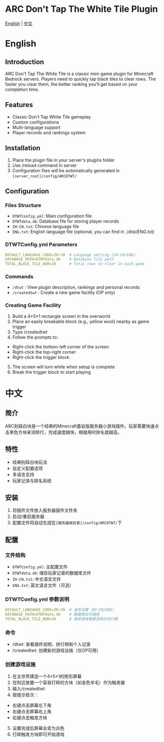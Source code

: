 # ARC Don't Tap The White Tile Plugin

[English](#English) | [中文](#中文)

# English

## Introduction
ARC Don't Tap The White Tile is a classic mini-game plugin for Minecraft Bedrock servers. Players need to quickly tap black tiles to clear rows. The faster you clear them, the better ranking you'll get based on your completion time.

## Features
- Classic Don't Tap White Tile gameplay
- Custom configurations
- Multi-language support
- Player records and rankings system

## Installation
1. Place the plugin file in your server's plugins folder
2. Use /reload command in server
3. Configuration files will be automatically generated in `[server_root]/config/ARCDTWT/`

## Configuration
### Files Structure
- `DTWTConfig.yml`: Main configuration file
- `DTWTdata.db`: Database file for storing player records
- `ZH-CN.txt`: Chinese language file
- `ENG.txt`: English language file (optional, you can find in ./dist/ENG.txt)

### DTWTConfig.yml Parameters
```yaml
DEFAULT_LANGUAGE_CODE=ZH-CN  # Language setting (ZH-CN/ENG)
DATABASE_PATH=DTWTdata.db    # Database file path
TOTAL_BLACK_TILE_NUM=20      # Total rows to clear in each game
```

### Commands
- `/dtwt` : View plugin description, rankings and personal records
- `/createdtwt` : Create a new game facility (OP only)

### Creating Game Facility
1. Build a 4×5×1 rectangle screen in the overworld
2. Place an easily breakable block (e.g., yellow wool) nearby as game trigger
3. Type /createdtwt
4. Follow the prompts to:
- Right-click the bottom-left corner of the screen
- Right-click the top-right corner
- Right-click the trigger block
5. The screen will turn white when setup is complete
6. Break the trigger block to start playing

# 中文

## 简介
ARC别踩白块是一个经典的Minecraft基岩版服务器小游戏插件。玩家需要快速点击黑色方块来消除行，完成速度越快，根据用时排名就越高。

## 特性
- 经典别踩白块玩法
- 自定义配置选项
- 多语言支持
- 玩家记录与排名系统

## 安装
1. 将插件文件放入服务器插件文件夹
2. 启动/重启服务器
3. 配置文件将自动生成在`[服务器根目录]/config/ARCDTWT/`下

## 配置

### 文件结构
- `DTWTConfig.yml`: 主配置文件
- `DTWTdata.db`: 储存玩家记录的数据库文件
- `ZH-CN.txt`: 中文语言文件
- `ENG.txt`: 英文语言文件（可选）

### DTWTConfig.yml 参数说明
```yaml
DEFAULT_LANGUAGE_CODE=ZH-CN  # 语言设置（ZH-CN/ENG）
DATABASE_PATH=DTWTdata.db    # 数据库文件路径
TOTAL_BLACK_TILE_NUM=20      # 每局游戏需要消除的总行数
```

### 命令
- /dtwt: 查看插件说明、排行榜和个人记录
- /createdtwt: 创建新的游戏设施（仅OP可用）

### 创建游戏设施
1. 在主世界建造一个4×5×1的矩形屏幕
2. 在附近放置一个容易打碎的方块（如金色羊毛）作为触发器
3. 输入/createdtwt
4. 按提示依次：
- 右键点击屏幕左下角
- 右键点击屏幕右上角
- 右键点击触发方块
5. 设置完成后屏幕会变为白色
6. 打碎触发方块即可开始游戏